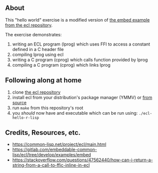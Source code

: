 ## About
This "hello world" exercise is a modified version of [the embed example from
the ecl repository](https://gitlab.com/embeddable-common-lisp/ecl/blob/develop/examples/embed/README).

The exercise demonstrates:
  1. writing an ECL program (lprog) which uses FFI to access a constant defined
  in a C header file
  2. compiling lprog using ecl
  3. writing a C program (cprog) which calls function provided by lprog
  4. compiling a C program (cprog) which links lprog

## Following along at home
1. clone [the ecl repository](https://gitlab.com/embeddable-common-lisp/ecl)
2. install ecl from your distribution's package manager (YMMV) or [from source](https://common-lisp.net/project/ecl/static/manual/pr01s06.html)
3. run `make` from this repository's root
4. you _should_ now have and executable which can be run using:
`./ecl-hello-r-lisp`

## Credits, Resources, etc.
- https://common-lisp.net/project/ecl/main.html
- https://gitlab.com/embeddable-common-lisp/ecl/tree/develop/examples/embed
- https://stackoverflow.com/questions/47562440/how-can-i-return-a-string-from-a-call-to-ffic-inline-in-ecl
